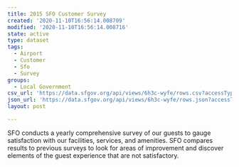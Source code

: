 ```yaml
---
title: 2015 SFO Customer Survey
created: '2020-11-10T16:56:14.008709'
modified: '2020-11-10T16:56:14.008716'
state: active
type: dataset
tags:
  - Airport
  - Customer
  - Sfo
  - Survey
groups:
  - Local Government
csv_url: 'https://data.sfgov.org/api/views/6h3c-wyfe/rows.csv?accessType=DOWNLOAD'
json_url: 'https://data.sfgov.org/api/views/6h3c-wyfe/rows.json?accessType=DOWNLOAD'
layout: post

---
```

SFO conducts a yearly comprehensive survey of our guests to gauge satisfaction with our facilities, services, and amenities. SFO compares results to previous surveys to look for areas of improvement and discover elements of the guest experience that are not satisfactory.
